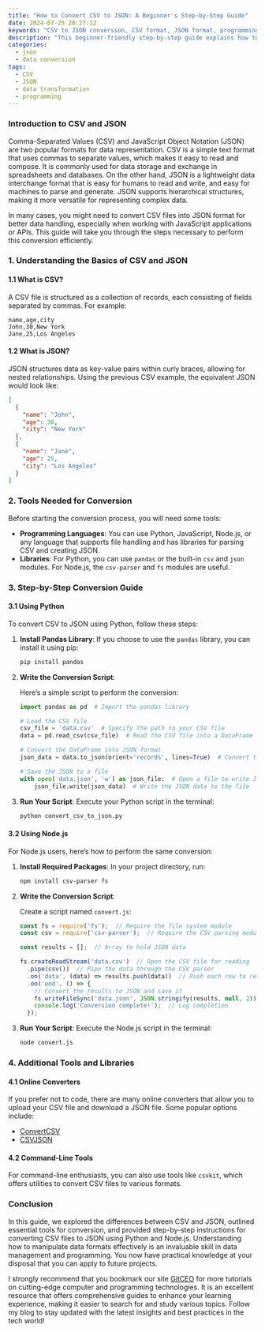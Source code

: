 ```yaml
---
title: "How to Convert CSV to JSON: A Beginner's Step-by-Step Guide"
date: 2024-07-25 20:27:12
keywords: "CSV to JSON conversion, CSV format, JSON format, programming tutorial, data transformation"
description: "This beginner-friendly step-by-step guide explains how to convert CSV files to JSON format. You'll learn about the differences between CSV and JSON, the tools needed for conversion, and detailed instructions for executing the transformation in various programming environments. By the end of this guide, you will have practical skills to handle data conversion tasks efficiently."
categories:
  - json
  - data conversion
tags:
  - CSV
  - JSON
  - data transformation
  - programming
---
```


### Introduction to CSV and JSON

Comma-Separated Values (CSV) and JavaScript Object Notation (JSON) are two popular formats for data representation. CSV is a simple text format that uses commas to separate values, which makes it easy to read and compose. It is commonly used for data storage and exchange in spreadsheets and databases. On the other hand, JSON is a lightweight data interchange format that is easy for humans to read and write, and easy for machines to parse and generate. JSON supports hierarchical structures, making it more versatile for representing complex data.

In many cases, you might need to convert CSV files into JSON format for better data handling, especially when working with JavaScript applications or APIs. This guide will take you through the steps necessary to perform this conversion efficiently.

<!-- more -->

### 1. Understanding the Basics of CSV and JSON

#### 1.1 What is CSV?

A CSV file is structured as a collection of records, each consisting of fields separated by commas. For example:

```
name,age,city
John,30,New York
Jane,25,Los Angeles
```

#### 1.2 What is JSON?

JSON structures data as key-value pairs within curly braces, allowing for nested relationships. Using the previous CSV example, the equivalent JSON would look like:

```json
[
  {
    "name": "John",
    "age": 30,
    "city": "New York"
  },
  {
    "name": "Jane",
    "age": 25,
    "city": "Los Angeles"
  }
]
```

### 2. Tools Needed for Conversion

Before starting the conversion process, you will need some tools:

- **Programming Languages**: You can use Python, JavaScript, Node.js, or any language that supports file handling and has libraries for parsing CSV and creating JSON.
- **Libraries**: For Python, you can use `pandas` or the built-in `csv` and `json` modules. For Node.js, the `csv-parser` and `fs` modules are useful.

### 3. Step-by-Step Conversion Guide

#### 3.1 Using Python

To convert CSV to JSON using Python, follow these steps:

1. **Install Pandas Library**: 
   If you choose to use the `pandas` library, you can install it using pip:

   ```bash
   pip install pandas
   ```

2. **Write the Conversion Script**:

   Here’s a simple script to perform the conversion:

   ```python
   import pandas as pd  # Import the pandas library

   # Load the CSV file
   csv_file = 'data.csv'  # Specify the path to your CSV file
   data = pd.read_csv(csv_file)  # Read the CSV file into a DataFrame

   # Convert the DataFrame into JSON format
   json_data = data.to_json(orient='records', lines=True)  # Convert to JSON

   # Save the JSON to a file
   with open('data.json', 'w') as json_file:  # Open a file to write JSON data
       json_file.write(json_data)  # Write the JSON data to the file
   ```

3. **Run Your Script**: 
   Execute your Python script in the terminal:

   ```bash
   python convert_csv_to_json.py
   ```

#### 3.2 Using Node.js

For Node.js users, here’s how to perform the same conversion:

1. **Install Required Packages**:
   In your project directory, run:

   ```bash
   npm install csv-parser fs
   ```

2. **Write the Conversion Script**:

   Create a script named `convert.js`:

   ```javascript
   const fs = require('fs');  // Require the file system module
   const csv = require('csv-parser');  // Require the CSV parsing module

   const results = [];  // Array to hold JSON data

   fs.createReadStream('data.csv')  // Open the CSV file for reading
     .pipe(csv())  // Pipe the data through the CSV parser
     .on('data', (data) => results.push(data))  // Push each row to results
     .on('end', () => {
       // Convert the results to JSON and save it
       fs.writeFileSync('data.json', JSON.stringify(results, null, 2));  // Write to JSON file
       console.log('Conversion complete!');  // Log completion
     });
   ```

3. **Run Your Script**: 
   Execute the Node.js script in the terminal:

   ```bash
   node convert.js
   ```

### 4. Additional Tools and Libraries

#### 4.1 Online Converters

If you prefer not to code, there are many online converters that allow you to upload your CSV file and download a JSON file. Some popular options include:

- [ConvertCSV](https://www.convertcsv.com/csv-to-json.htm)
- [CSVJSON](https://csvjson.com/csv2json)

#### 4.2 Command-Line Tools

For command-line enthusiasts, you can also use tools like `csvkit`, which offers utilities to convert CSV files to various formats.

### Conclusion

In this guide, we explored the differences between CSV and JSON, outlined essential tools for conversion, and provided step-by-step instructions for converting CSV files to JSON using Python and Node.js. Understanding how to manipulate data formats effectively is an invaluable skill in data management and programming. You now have practical knowledge at your disposal that you can apply to future projects.

I strongly recommend that you bookmark our site [GitCEO](https://gitceo.com) for more tutorials on cutting-edge computer and programming technologies. It is an excellent resource that offers comprehensive guides to enhance your learning experience, making it easier to search for and study various topics. Follow my blog to stay updated with the latest insights and best practices in the tech world!